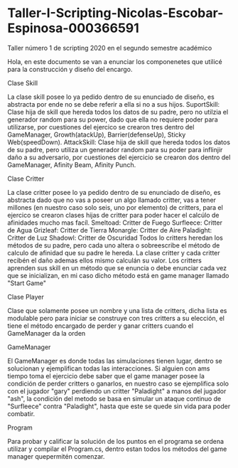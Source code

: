# Taller-I-Scripting-Nicolas-Escobar-Espinosa-000366591
Taller número 1 de scripting 2020 en el segundo semestre académico

Hola, en este documento se van a enunciar los componenetes que utilicé para la construcción y diseño del encargo.

Clase Skill

La clase skill posee lo ya pedido dentro de su enunciado de diseño, es abstracta por ende no se debe referir a ella si no a sus hijos.
  SuportSkill: Clase hija de skill que hereda todos los datos de su padre, pero no utilzia el generador random para su power, dado que ella no requiere poder para utilizarse, por   cuestiones del ejercico se crearon tres dentro del GameManager, Growth(atackUp), Barrier(defenseUp), Sticky Web(speedDown).
  AttackSkill: Clase hija de skill que hereda todos los datos de su padre, pero utiliza un generador random para su poder para inflinjir daño a su adversario, por cuestiones del     ejercicio se crearon dos dentro del GameManager, Afinity Beam, Afinity Punch.
  
Clase Critter

La clase critter posee lo ya pedido dentro de su enunciado de diseño, es abstracta dado que no vas a poseer un algo llamado critter, vas a tener millones (en nuestro caso solo seis, uno por elemento) de critters, para el ejercico se crearon clases hijas de critter para poder hacer el calcúlo de afinidades mucho mas facíl.
  Smeltoad: Critter de Fuego
  Surfleece: Critter de Agua
  Grizleaf: Critter de Tierra
  Monargle: Critter de Aire
  Paladight: Critter de Luz
  Shadowl: Critter de Oscuridad
Todos lo critters heredan los métodos de su padre, pero cada uno altera o sobreescribe el método de calculo de afinidad que su padre le hereda.
La clase critter y cada critter recibén el daño ademas ellos mismo calculán su valor.
Los critters aprenden sus skill en un método que se enuncia o debe enunciar cada vez que se inicializan, en mi caso dicho método está en game manager llamado "Start Game"

Clase Player

Clase que solamente posee un nombre y una lista de critters, dicha lista es modulable pero para iniciar se construye con tres critters a su elección, el tiene el método encargado de perder y ganar critters cuando el GameManager da la orden

GameManager

El GameManager es donde todas las simulaciones tienen lugar, dentro se solucionan y ejemplifican todas las interacciones. Si alguien con ams tiempo toma el ejercicio debe saber que el game manager posee la condición de perder critters o ganarlos, en nuestro caso se ejemplifica solo con el jugador "gary" perdiendo un critter "Paladight" a manos del jugador "ash", la condición del metodo se basa en simular un ataque continuo de "Surfleece" contra "Paladight", hasta que este se quede sin vida para poder combatir.

Program

Para probar y calificar la solución de los puntos en el programa se ordena utilizar y compilar el Program.cs, dentro estan todos los métodos del game manager quepermitén comenzar.
  
